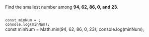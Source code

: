 Find the smallest number among **94, 62, 86, 0, and 23**.

<codeblock language="javascript" type="exercise" testMode="fixedInput">
<code>
const minNum = ;
console.log(minNum);
</code>

<solution>
const minNum = Math.min(94, 62, 86, 0, 23);
console.log(minNum);
</solution>
</codeblock>